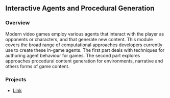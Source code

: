 ## Interactive Agents and Procedural Generation

### Overview
Modern video games employ various agents that interact with the player as opponents or characters, and that generate new content.  This module covers the broad range of computational approaches developers currently use to create these in-game agents.  The first part deals with techniques for authoring agent behaviour for games.  The second part explores approaches procedural content generation for environments, narrative and others forms of game content.

### Projects
- [Link]()

